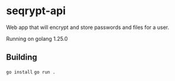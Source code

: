# seqrypt-api
Web app that will encrypt and store passwords and files for a user.

Running on golang 1.25.0

## Building
`go install`
`go run .`